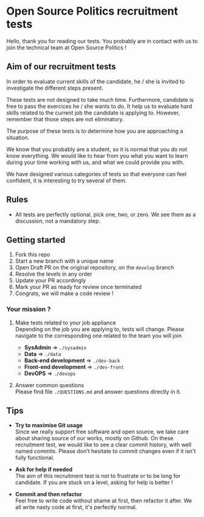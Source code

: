 # Open Source Politics recruitment tests

Hello, thank you for reading our tests. You probably are in contact with us to join the technical team at Open Source Politics !

## Aim of our recruitment tests

In order to evaluate current skills of the candidate, he / she is invited to investigate the different steps present.

These tests are not designed to take much time. Furthermore, candidate is free to pass the exercices he / she wants to do. It help us to evaluate hard skills related to the current job the candidate is applying to. However, remember that those steps are not eliminatory.

The purpose of these tests is to determine how you are approaching a situation.

We know that you probably are a student, so it is normal that you do not know everything. We would like to hear from you what you want to learn during your time working with us, and what we could provide you with.

We have designed various categories of tests so that everyone can feel confident, it is interesting to try several of them.


## Rules
* All tests are perfectly optional, pick one, two, or zero. We see them as a discussion, not a mandatory step.

## Getting started

1. Fork this repo
1. Start a new branch with a unique name
1. Open Draft PR on the original repository, on the `develop` branch
1. Resolve the levels in any order
1. Update your PR accordingly
1. Mark your PR as ready for review once terminated
1. Congrats, we will make a code review !

### Your mission ?

1. Make tests related to your job appliance  
   Depending on the job you are applying to, tests will change. Please navigate to the corresponding one related to the team you will join

    * **SysAdmin** => `./sysadmin`
    * **Data** => `./data`
    * **Back-end development** => `./dev-back`
    * **Front-end development** => `./dev-front`
    * **DevOPS** => `./devops`

2. Answer common questions  
   Please find file `./QUESTIONS.md` and answer questions directly in it.


## Tips

* **Try to maximise Git usage**  
  Since we really support free software and open source, we take care about sharing source of our works, mostly on Github. On these recruitment test, we would like to see a clear commit history, with well named commits. Please don't hesitate to commit changes even if it isn't fully functional.


* **Ask for help if needed**  
  The aim of this recruitment test is not to frustrate or to be long for candidate. If you are stuck on a level, asking for help is better !


* **Commit and then refactor**  
  Feel free to write code without shame at first, then refactor it after. We all write nasty code at first, it's perfectly normal.

